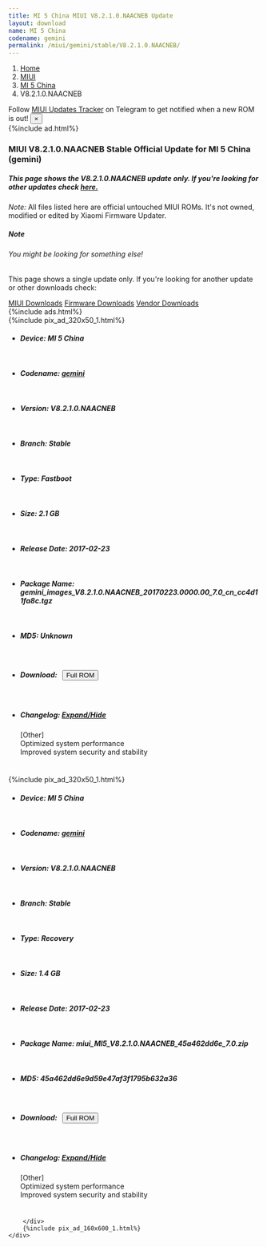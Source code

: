 ```yaml
---
title: MI 5 China MIUI V8.2.1.0.NAACNEB Update
layout: download
name: MI 5 China
codename: gemini
permalink: /miui/gemini/stable/V8.2.1.0.NAACNEB/
---
```

<nav aria-label="breadcrumb">
    <ol class="breadcrumb">
        <li class="breadcrumb-item"><a href="/">Home</a></li>
        <li class="breadcrumb-item"><a href="/miui/">MIUI</a></li>
        <li class="breadcrumb-item"><a href="/miui/gemini/">MI 5 China</a></li>
        <li class="breadcrumb-item active" aria-current="page">V8.2.1.0.NAACNEB</li>
    </ol>
</nav>
<div class="alert alert-primary alert-dismissible fade show" role="alert">
    Follow <a href="https://t.me/MIUIUpdatesTracker" class="alert-link">MIUI Updates Tracker</a> on Telegram to get
    notified when a new ROM is out!
    <button type="button" class="close" data-dismiss="alert" aria-label="Close">
        <span aria-hidden="true">&times;</span>
    </button>
</div>
{%include ad.html%}
<div class="col-12 mx-auto">
    <h3 class="title bg-light p-2 rounded">MIUI V8.2.1.0.NAACNEB Stable Official Update for MI 5 China (gemini)</h3>
    <h5>This page shows the V8.2.1.0.NAACNEB update only. If you're looking for other updates check
        <a href="/miui/gemini/">here.</a></h5>
    <p><i>Note: </i>All files listed here are official untouched MIUI ROMs.
        It's not owned, modified or edited by Xiaomi Firmware Updater.</p>
    <div class="card">
        <div class="card-body">
            <h5 class="card-title">Note</h5>
            <h6 class="card-subtitle mb-2 text-muted">You might be looking for something else!</h6>
            <p class="card-text">This page shows a single update only.
                If you're looking for another update or other downloads check:</p>
            <a href="/miui/" class="card-link">MIUI Downloads</a>
            <a href="/firmware/" class="card-link">Firmware Downloads</a>
            <a href="/vendor/" class="card-link">Vendor Downloads</a>
        </div>
    </div>
    {%include ads.html%}
    <div class="row justify-content-center">
        <div class="col-10" id="downloads">
                    <div class="card card-body">
            {%include pix_ad_320x50_1.html%}
            <ul class="list-unstyled">
                <li style="padding-bottom: 10px;">
                    <h5><b>Device: </b>MI 5 China</h5>
                </li>
                <li style="padding-bottom: 10px;">
                    <h5><b>Codename: </b> <a href="/miui/gemini/" target="_blank">gemini</a> </h5>
                </li>
                <li style="padding-bottom: 10px;">
                    <h5><b>Version: </b>V8.2.1.0.NAACNEB</h5>
                </li>
                <li style="padding-bottom: 10px;">
                    <h5><b>Branch: </b>Stable</h5>
                </li>
                <li style="padding-bottom: 10px;">
                    <h5><b>Type: </b>Fastboot</h5>
                </li>
                <li style="padding-bottom: 10px;">
                    <h5><b>Size: </b>2.1 GB</h5>
                </li>
                <li style="padding-bottom: 10px;">
                    <h5><b>Release Date: </b>2017-02-23</h5>
                </li>
                <li style="padding-bottom: 10px;">
                    <h5><b>Package Name: </b><span id="filename" class="text-dark">gemini_images_V8.2.1.0.NAACNEB_20170223.0000.00_7.0_cn_cc4d11fa8c.tgz</span></h5>
                </li>
                <li style="padding-bottom: 10px;">
                    <h5><b>MD5: </b><span id="md5" class="text-muted">Unknown</span></h5>
                </li>
                <li style="padding-bottom: 10px;">
                    <h5><b>Download: </b><button type="button" id="download" class="btn btn-primary" style="margin: 7px;"
                            onclick="window.open('https://bigota.d.miui.com/V8.2.1.0.NAACNEB/gemini_images_V8.2.1.0.NAACNEB_20170223.0000.00_7.0_cn_cc4d11fa8c.tgz', '_blank');"><i class="fa fa-download"></i> Full ROM</button></h5>
                </li>
                <li style="padding-bottom: 10px;">
                    <h5><b>Changelog: </b><a href="#gemini_1_changelog" data-toggle="collapse" role="button"
                            aria-expanded="false" aria-controls="gemini_1_changelog"> <i class="fa fa-arrow-down"
                                aria-hidden="true"></i> Expand/Hide</a></h5>
                    <div class="collapse" id="gemini_1_changelog">
                        <p id="changelog_text">[Other]<br>Optimized system performance<br>Improved system security and stability</p>
                    </div>
                </li>
            </ul>
        </div>
        <div class="card card-body">
            {%include pix_ad_320x50_1.html%}
            <ul class="list-unstyled">
                <li style="padding-bottom: 10px;">
                    <h5><b>Device: </b>MI 5 China</h5>
                </li>
                <li style="padding-bottom: 10px;">
                    <h5><b>Codename: </b> <a href="/miui/gemini/" target="_blank">gemini</a> </h5>
                </li>
                <li style="padding-bottom: 10px;">
                    <h5><b>Version: </b>V8.2.1.0.NAACNEB</h5>
                </li>
                <li style="padding-bottom: 10px;">
                    <h5><b>Branch: </b>Stable</h5>
                </li>
                <li style="padding-bottom: 10px;">
                    <h5><b>Type: </b>Recovery</h5>
                </li>
                <li style="padding-bottom: 10px;">
                    <h5><b>Size: </b>1.4 GB</h5>
                </li>
                <li style="padding-bottom: 10px;">
                    <h5><b>Release Date: </b>2017-02-23</h5>
                </li>
                <li style="padding-bottom: 10px;">
                    <h5><b>Package Name: </b><span id="filename" class="text-dark">miui_MI5_V8.2.1.0.NAACNEB_45a462dd6e_7.0.zip</span></h5>
                </li>
                <li style="padding-bottom: 10px;">
                    <h5><b>MD5: </b><span id="md5" class="text-muted">45a462dd6e9d59e47af3f1795b632a36</span></h5>
                </li>
                <li style="padding-bottom: 10px;">
                    <h5><b>Download: </b><button type="button" id="download" class="btn btn-primary" style="margin: 7px;"
                            onclick="window.open('https://bigota.d.miui.com/V8.2.1.0.NAACNEB/miui_MI5_V8.2.1.0.NAACNEB_45a462dd6e_7.0.zip', '_blank');"><i class="fa fa-download"></i> Full ROM</button></h5>
                </li>
                <li style="padding-bottom: 10px;">
                    <h5><b>Changelog: </b><a href="#gemini_2_changelog" data-toggle="collapse" role="button"
                            aria-expanded="false" aria-controls="gemini_2_changelog"> <i class="fa fa-arrow-down"
                                aria-hidden="true"></i> Expand/Hide</a></h5>
                    <div class="collapse" id="gemini_2_changelog">
                        <p id="changelog_text">[Other]<br>Optimized system performance<br>Improved system security and stability</p>
                    </div>
                </li>
            </ul>
        </div>

        </div>
        {%include pix_ad_160x600_1.html%}
    </div>
</div>